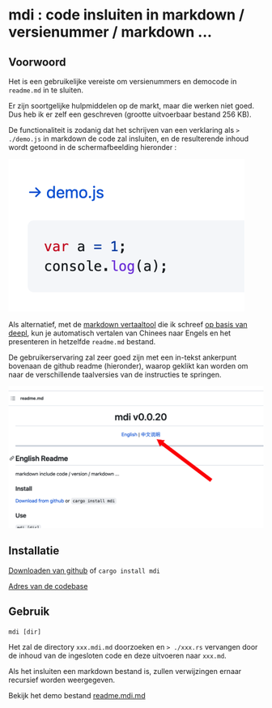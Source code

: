 # mdi : code insluiten in markdown / versienummer / markdown ...

## Voorwoord

Het is een gebruikelijke vereiste om versienummers en democode in `readme.md` in te sluiten.

Er zijn soortgelijke hulpmiddelen op de markt, maar die werken niet goed. Dus heb ik er zelf een geschreven (grootte uitvoerbaar bestand 256 KB).

De functionaliteit is zodanig dat het schrijven van een verklaring als `> ./demo.js` in markdown de code zal insluiten, en de resulterende inhoud wordt getoond in de schermafbeelding hieronder :

![](https://raw.githubusercontent.com/gcxfd/img/gh-pages/i9g9We.png)

Als alternatief, met de [markdown vertaaltool](https://rmw.link/log/2021-12-09-markdown-translate) die ik schreef [op basis van deepl](https://rmw.link/log/2021-12-09-markdown-translate), kun je automatisch vertalen van Chinees naar Engels en het presenteren in hetzelfde `readme.md` bestand.

De gebruikerservaring zal zeer goed zijn met een in-tekst ankerpunt bovenaan de github readme (hieronder), waarop geklikt kan worden om naar de verschillende taalversies van de instructies te springen.

![](https://raw.githubusercontent.com/gcxfd/img/gh-pages/YQfKiS.png)

## Installatie

[Downloaden van github](https://github.com/rmw-lib/mdi/releases) of `cargo install mdi`

[Adres van de codebase](https://github.com/rmw-lib/mdi)

## Gebruik

`mdi [dir]`

Het zal de directory `xxx.mdi.md` doorzoeken en `> ./xxx.rs` vervangen door de inhoud van de ingesloten code en deze uitvoeren naar `xxx.md`.

Als het insluiten een markdown bestand is, zullen verwijzingen ernaar recursief worden weergegeven.

Bekijk het demo bestand [readme.mdi.md](https://raw.githubusercontent.com/rmw-lib/mdi/master/readme.mdi.md)
